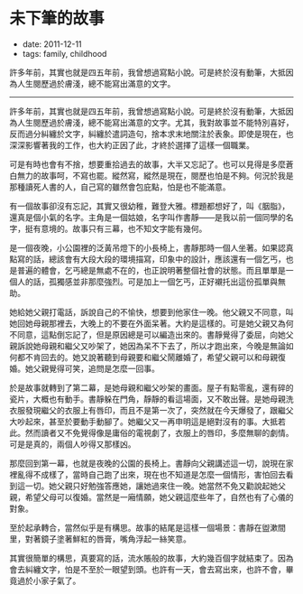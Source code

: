 # 未下筆的故事

- date: 2011-12-11
- tags:  family, childhood

許多年前，其實也就是四五年前，我曾想過寫點小說。可是終於沒有動筆，大抵因為人生閱歷過於膚淺，總不能寫出滿意的文字。

-----------

許多年前，其實也就是四五年前，我曾想過寫點小說。可是終於沒有動筆，大抵因為人生閱歷過於膚淺，總不能寫出滿意的文字。尤其，我對故事並不能特別喜好，反而過分糾纏於文字，糾纏於遣詞造句，捨本求末地關注於表象。即使是現在，也深深影響著我的工作，也大約正因了此，才終於選擇了這樣一個職業。

可是有時也會有不捨，想要重拾過去的故事，大半又忘記了。也可以見得是多麼蒼白無力的故事呵，不寫也罷。縱然寫，縱然是現在，閱歷也怕是不夠。何況於我是那種讀死人書的人，自己寫的雖然會包庇點，怕是也不能滿意。

有一個故事卻沒有忘記，其實又很幼稚，難登大雅。標題都想好了，叫《胭脂》，還真是個小氣的名字。主角是一個姑娘，名字叫作書靜——是我以前一個同學的名字，挺有意境的。故事只有三幕，也不知文字能有幾何。

是一個夜晚，小公園裡的泛黃吊燈下的小長椅上，書靜那時一個人坐著。如果認真點寫的話，總該會有大段大段的環境描寫，印象中的設計，應該還有一個乞丐，也是普遍的體會，乞丐總是無處不在的，也正說明著整個社會的狀態。而且單單是一個人的話，孤獨感並非那麼強烈。可是加上一個乞丐，正好襯托出這份孤單與無助。

她給她父親打電話，訴說自己的不愉快，想要到他家住一晚。他父親又不同意，叫她回她母親那裡去，大晚上的不要在外面呆著。大約是這樣的。可是她父親又為何不同意，這點倒忘記了，但是原因總是可以編造出來的。書靜覺得了委屈，向她父親訴說她母親和繼父又吵架了，她因為呆不下去了，所以才跑出來，今晚是無論如何都不肯回去的。她又說著聽到母親要和繼父鬧離婚了，希望父親可以和母親復婚。她父親覺得可笑，追問是怎麼一回事。

於是故事就轉到了第二幕，是她母親和繼父吵架的畫面。屋子有點零亂，還有碎的瓷片，大概也有動手。書靜躲在門角，靜靜的看這場面，又不敢出聲。是她母親洗衣服發現繼父的衣服上有唇印，而且不是第一次了，突然就在今天爆發了，跟繼父大吵起來，甚至於要動手動腳了。她繼父又一再申明這是絕對沒有的事。大抵若此。然而讀者又不免覺得像是庸俗的電視劇了，衣服上的唇印，多麼無聊的劇情。可是是真的，兩個人吵得又那樣凶。

那麼回到第一幕，也就是夜晚的公園的長椅上。書靜向父親講述這一切，說現在家裡亂得不成樣了，當時自己跑了出來，現在也不知道是怎麼一個情形，害怕回去看到這一切。她父親只好勉強答應她，讓她過來住一晚。她當然不免又勸說起她父親，希望父母可以復婚。當然是一廂情願，她父親這麼些年了，自然也有了心儀的對象。

至於起承轉合，當然似乎是有構思。故事的結尾是這樣一個場景：書靜在盥漱間里，對著鏡子塗著鮮紅的唇膏，嘴角浮起一絲笑意。

其實很簡單的構思，真要寫的話，流水賬般的故事，大約幾百個字就結束了。因為會去糾纏文字，怕是不至於一眼望到頭。也許有一天，會去寫出來，也許不會，畢竟過於小家子氣了。
